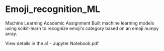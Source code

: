 # Emoji_recognition_ML
Machine Learning Academic Assignment
Built machine learning models using scikit-learn to recognize emoji's category based on an emoji numpy array.

View details in the a1 - Jupyter Notebook.pdf
